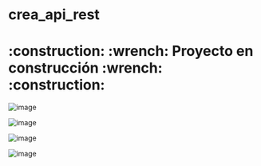 # crea_api_rest
 </h1> 
<h1>:construction: :wrench: Proyecto en construcción :wrench: :construction:</h1>

![image](https://github.com/Galbickus/crea_api_rest/assets/135274833/b45d4cde-ab4c-4b09-81f7-d6fe13f5e5c4)



![image](https://github.com/Galbickus/crea_api_rest/assets/135274833/032f4db3-2562-4791-95b7-4cfdcf903469)

![image](https://github.com/Galbickus/crea_api_rest/assets/135274833/4ed0d6ec-4d10-416e-96e7-cff431421849)

![image](https://github.com/Galbickus/crea_api_rest/assets/135274833/a40f04d1-8cf2-45e7-803b-dfcf798e5acd)

